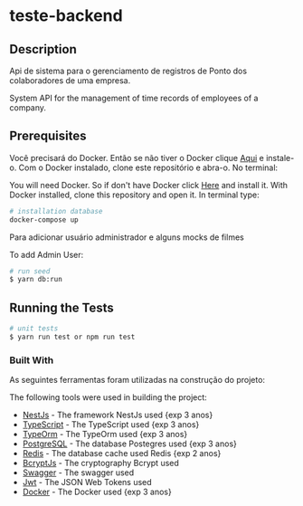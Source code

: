 # teste-backend

## Description

Api de sistema para o gerenciamento de registros de Ponto dos colaboradores de uma empresa.

System API for the management of time records of employees of a company.

## Prerequisites

Você precisará do Docker. Então se não tiver o Docker clique [Aqui](https://docs.docker.com/install/) e instale-o.
Com o Docker instalado, clone este repositório e abra-o. No terminal:

You will need Docker. So if don't have Docker click [Here](https://docs.docker.com/install/) and install it.
With Docker installed, clone this repository and open it. In terminal type:

```bash
# installation database
docker-compose up

```

Para adicionar usuário administrador e alguns mocks de filmes

To add Admin User:

```bash
# run seed
$ yarn db:run
```

## Running the Tests

```bash
# unit tests
$ yarn run test or npm run test

```

### Built With

As seguintes ferramentas foram utilizadas na construção do projeto:

The following tools were used in building the project:

- [NestJs](https://nestjs.com/) - The framework NestJs used {exp 3 anos}
- [TypeScript](https://www.typescriptlang.org/) - The TypeScript used {exp 3 anos}
- [TypeOrm](https://typeorm.io/) - The TypeOrm used {exp 3 anos}
- [PostgreSQL](https://www.postgresql.org/) - The database Postegres used {exp 3 anos}
- [Redis](https://redis.io/) - The database cache used Redis {exp 2 anos}
- [BcryptJs](https://www.npmjs.com/package/bcryptjs) - The cryptography Bcrypt used
- [Swagger](https://swagger.io/) - The swagger used
- [Jwt](https://jwt.io/) - The JSON Web Tokens used
- [Docker](https://www.docker.com/) - The Docker used {exp 3 anos}
